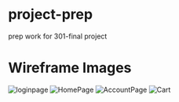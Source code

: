 # project-prep
prep work for 301-final project 

# Wireframe Images #

![loginpage](https://user-images.githubusercontent.com/108029468/184142704-608c46b2-e443-49cf-ae4f-85c73e1adbe6.png)
![HomePage](https://user-images.githubusercontent.com/108029468/184142756-72707e79-9b84-4336-a6e8-330cb182c767.png)
![AccountPage](https://user-images.githubusercontent.com/108029468/184142772-6fa85407-1a3d-472c-8d83-5d3a9dd00d32.png)
![Cart](https://user-images.githubusercontent.com/108029468/184142787-a94d77ab-4863-4783-b9eb-d45fdd47ef0b.png)
